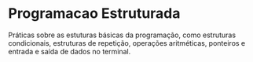 # Programacao Estruturada
Práticas sobre as estuturas básicas da programação, como estruturas condicionais, estruturas de repetição, operações aritméticas, ponteiros e entrada e saída de dados no terminal.
